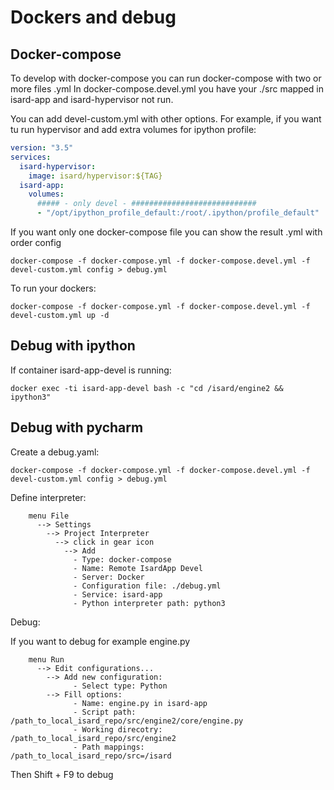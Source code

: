 # Dockers and debug
## Docker-compose

To develop with docker-compose you can run docker-compose with two or more files .yml
In docker-compose.devel.yml you have your ./src mapped in isard-app and isard-hypervisor not run.

You can add devel-custom.yml with other options. For example, if you want tu run hypervisor and add 
extra volumes for ipython profile:
```yaml
version: "3.5"
services:
  isard-hypervisor:
    image: isard/hypervisor:${TAG}
  isard-app:
    volumes:
      ##### - only devel - ############################
      - "/opt/ipython_profile_default:/root/.ipython/profile_default"
``` 

If you want only one docker-compose file you can show the result .yml with order config

    docker-compose -f docker-compose.yml -f docker-compose.devel.yml -f devel-custom.yml config > debug.yml
    
To run your dockers:

    docker-compose -f docker-compose.yml -f docker-compose.devel.yml -f devel-custom.yml up -d

## Debug with ipython

If container isard-app-devel is running:

    docker exec -ti isard-app-devel bash -c "cd /isard/engine2 && ipython3"
   
    
## Debug with pycharm

Create a debug.yaml:

    docker-compose -f docker-compose.yml -f docker-compose.devel.yml -f devel-custom.yml config > debug.yml

Define interpreter:

        menu File 
          --> Settings 
            --> Project Interpreter 
              --> click in gear icon
                --> Add
                  - Type: docker-compose
                  - Name: Remote IsardApp Devel 
                  - Server: Docker
                  - Configuration file: ./debug.yml
                  - Service: isard-app
                  - Python interpreter path: python3
                  
Debug: 

If you want to debug for example engine.py

        menu Run 
          --> Edit configurations... 
            --> Add new configuration:
                  - Select type: Python
            --> Fill options:
                  - Name: engine.py in isard-app
                  - Script path:       /path_to_local_isard_repo/src/engine2/core/engine.py
                  - Working direcotry: /path_to_local_isard_repo/src/engine2
                  - Path mappings:     /path_to_local_isard_repo/src=/isard
                  
Then Shift + F9 to debug
             
                  
